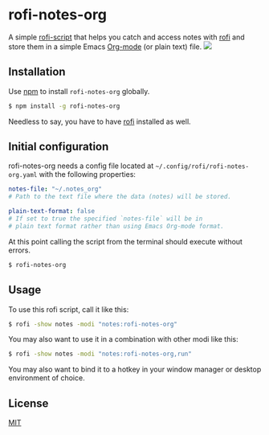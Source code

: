 # rofi-notes-org

A simple [rofi-script](https://www.mankier.com/5/rofi-script) that helps
you catch and access notes with
[rofi](https://github.com/davatorium/rofi) and store them in a simple
Emacs [Org-mode](https://orgmode.org/) (or plain text) file.
![](./usage_guide.gif)

## Installation

Use [npm](https://www.npmjs.com/package/rofi-notes-org) to install
`rofi-notes-org` globally.

``` bash
$ npm install -g rofi-notes-org
```

Needless to say, you have to have
[rofi](https://github.com/davatorium/rofi) installed as well.

## Initial configuration

rofi-notes-org needs a config file located at
`~/.config/rofi/rofi-notes-org.yaml` with the following properties:

``` yaml
notes-file: "~/.notes_org"
# Path to the text file where the data (notes) will be stored.

plain-text-format: false
# If set to true the specified `notes-file` will be in
# plain text format rather than using Emacs Org-mode format.
```

At this point calling the script from the terminal should execute
without errors.

``` bash
$ rofi-notes-org
```

## Usage

To use this rofi script, call it like this:

``` bash
$ rofi -show notes -modi "notes:rofi-notes-org"
```

You may also want to use it in a combination with other modi like this:

``` bash
$ rofi -show notes -modi "notes:rofi-notes-org,run"
```

You may also want to bind it to a hotkey in your window manager or
desktop environment of choice.

## License

[MIT](https://choosealicense.com/licenses/mit/)
